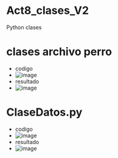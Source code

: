 # Act8_clases_V2
Python clases 

# clases archivo perro
- codigo
- ![image](https://github.com/user-attachments/assets/4b715e75-d443-479c-9105-72f38814c058)
- resultado
- ![image](https://github.com/user-attachments/assets/6cd304b3-598a-4921-bcb7-670c2ce68f4a)

# ClaseDatos.py

- codigo
- ![image](https://github.com/user-attachments/assets/c226513e-0f7e-48ce-9f8b-721dfb17874c)
- resultado
- ![image](https://github.com/user-attachments/assets/34ae3438-8229-40c1-8abc-dd8fe06a20fe)


